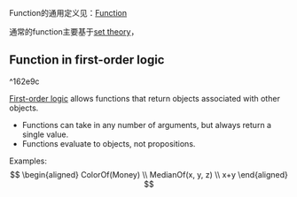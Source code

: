 Function的通用定义见：[Function](../../../../../Attachments/2.%20Mathematics/1.%20Pure%20mathematics/Mathematical%20logic/Set%20theory/Concepts/Function/IMG-20240214165832426.pdf)

通常的function主要基于[set theory](../Set%20theory.md)，

## Function in first-order logic
^162e9c

[First-order logic](../../../../../1.%20Philosophy/Logic/Systems%20of%20logic/Formal%20Logic/Classical%20Logic/First-order%20logic/First-order%20logic.md) allows functions that return objects associated with other objects.
- Functions can take in any number of arguments, but always return a single value.
- Functions evaluate to objects, not propositions.

Examples:
$$
\begin{aligned} 
	ColorOf(Money) \\ 
	MedianOf(x, y, z) \\
	x+y
\end{aligned}
$$

